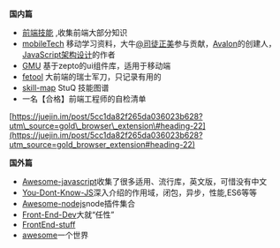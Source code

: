 **国内篇**

* [前端技能](https://github.com/JacksonTian/fks)
  ,收集前端大部分知识
* [mobileTech](https://github.com/RubyLouvre/mobileTech)
  移动学习资料，大牛[@司徒正美](https://github.com/RubyLouvre)参与贡献，[Avalon](http://avalonjs.github.io/)的创建人，[JavaScript架构设计](http://item.jd.com/11436424.html?utm_source=baidu&utm_medium=cpc&utm_campaign=&utm_term=baidu_370197436_0_s3222454d038f4a0ab54.64890394)的作者
* [GMU](https://github.com/fex-team/GMU)
  基于zepto的ui组件库，适用于移动端
* [fetool](https://github.com/nieweidong/fetool)
  大前端的瑞士军刀，只记录有用的
* [skill-map](https://github.com/TeamStuQ/skill-map)
  StuQ 技能图谱
* 一名【合格】前端工程师的自检清单

[https://juejin.im/post/5cc1da82f265da036023b628?utm\_source=gold\_browser\_extension\#heading-22](https://juejin.im/post/5cc1da82f265da036023b628?utm_source=gold_browser_extension#heading-22)

**国外篇**

* [Awesome-javascript](https://github.com/sorrycc/awesome-javascript)收集了很多适用、流行库，英文版，可惜没有中文
* [You-Dont-Know-JS](https://github.com/getify/You-Dont-Know-JS)深入介绍的作用域，闭包，异步，性能,ES6等等
* [Awesome-nodejs](https://github.com/sindresorhus/awesome-nodejs)node插件集合
* [Front-End-Dev](https://github.com/dypsilon/frontend-dev-bookmarks)大就“任性”
* [FrontEnd-stuff](https://github.com/moklick/frontend-stuff)
* [awesome](https://github.com/sindresorhus/awesome)一个世界



